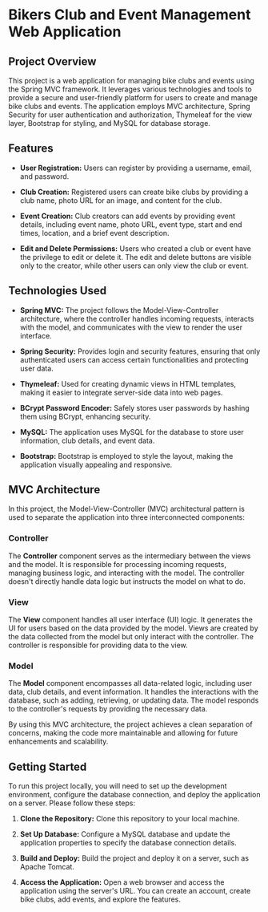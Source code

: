 # Bikers Club and Event Management Web Application

## Project Overview

This project is a web application for managing bike clubs and events using the Spring MVC framework. It leverages various technologies and tools to provide a secure and user-friendly platform for users to create and manage bike clubs and events. The application employs MVC architecture, Spring Security for user authentication and authorization, Thymeleaf for the view layer, Bootstrap for styling, and MySQL for database storage.

## Features

- **User Registration:** Users can register by providing a username, email, and password.

- **Club Creation:** Registered users can create bike clubs by providing a club name, photo URL for an image, and content for the club.

- **Event Creation:** Club creators can add events by providing event details, including event name, photo URL, event type, start and end times, location, and a brief event description.

- **Edit and Delete Permissions:** Users who created a club or event have the privilege to edit or delete it. The edit and delete buttons are visible only to the creator, while other users can only view the club or event.

## Technologies Used

- **Spring MVC:** The project follows the Model-View-Controller architecture, where the controller handles incoming requests, interacts with the model, and communicates with the view to render the user interface.

- **Spring Security:** Provides login and security features, ensuring that only authenticated users can access certain functionalities and protecting user data.

- **Thymeleaf:** Used for creating dynamic views in HTML templates, making it easier to integrate server-side data into web pages.

- **BCrypt Password Encoder:** Safely stores user passwords by hashing them using BCrypt, enhancing security.

- **MySQL:** The application uses MySQL for the database to store user information, club details, and event data.

- **Bootstrap:** Bootstrap is employed to style the layout, making the application visually appealing and responsive.

## MVC Architecture

In this project, the Model-View-Controller (MVC) architectural pattern is used to separate the application into three interconnected components:

### Controller
The **Controller** component serves as the intermediary between the views and the model. It is responsible for processing incoming requests, managing business logic, and interacting with the model. The controller doesn't directly handle data logic but instructs the model on what to do.

### View
The **View** component handles all user interface (UI) logic. It generates the UI for users based on the data provided by the model. Views are created by the data collected from the model but only interact with the controller. The controller is responsible for providing data to the view.

### Model
The **Model** component encompasses all data-related logic, including user data, club details, and event information. It handles the interactions with the database, such as adding, retrieving, or updating data. The model responds to the controller's requests by providing the necessary data.

By using this MVC architecture, the project achieves a clean separation of concerns, making the code more maintainable and allowing for future enhancements and scalability.

## Getting Started

To run this project locally, you will need to set up the development environment, configure the database connection, and deploy the application on a server. Please follow these steps:

1. **Clone the Repository:** Clone this repository to your local machine.

2. **Set Up Database:** Configure a MySQL database and update the application properties to specify the database connection details.

3. **Build and Deploy:** Build the project and deploy it on a server, such as Apache Tomcat.

4. **Access the Application:** Open a web browser and access the application using the server's URL. You can create an account, create bike clubs, add events, and explore the features.
